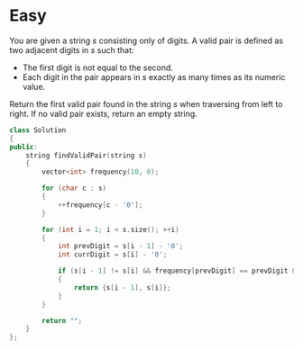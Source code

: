 # Easy

You are given a string $s$ consisting only of digits. A valid pair is defined as two adjacent digits in $s$ such that:

- The first digit is not equal to the second.
- Each digit in the pair appears in $s$ exactly as many times as its numeric value.

Return the first valid pair found in the string $s$ when traversing from left to right. If no valid pair exists, return an empty string.

```cpp
class Solution 
{
public:
    string findValidPair(string s) 
    {
        vector<int> frequency(10, 0);

        for (char c : s) 
        {
            ++frequency[c - '0'];
        }

        for (int i = 1; i < s.size(); ++i) 
        {
            int prevDigit = s[i - 1] - '0';
            int currDigit = s[i] - '0';

            if (s[i - 1] != s[i] && frequency[prevDigit] == prevDigit && frequency[currDigit] == currDigit) 
            {
                return {s[i - 1], s[i]};
            }
        }

        return "";
    }
};
```
